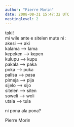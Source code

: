 ```yaml
---
author: "Pierre Morin"
date: 2008-08-31 15:47:32 UTC
nestinglevel: 2
---
```

toki!  
mi wile ante e sitelen mute ni :  
akesi --> aki  
kalama --> lama  
kepeken --> kepen  
kulupu --> kupu  
pakala --> paka  
poka --> puka  
palisa --> pasa  
pimeja --> pija  
sijelo --> sijo  
sitelen --> siten  
soweli --> woli  
utala --> tula  
  
ni pona ala pona?  
  
Pierre Morin